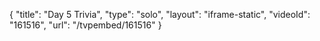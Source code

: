 {
    "title": "Day 5 Trivia",
    "type": "solo",
    "layout": "iframe-static",
    "videoId": "161516",
    "url": "\/tvpembed\/161516"
}